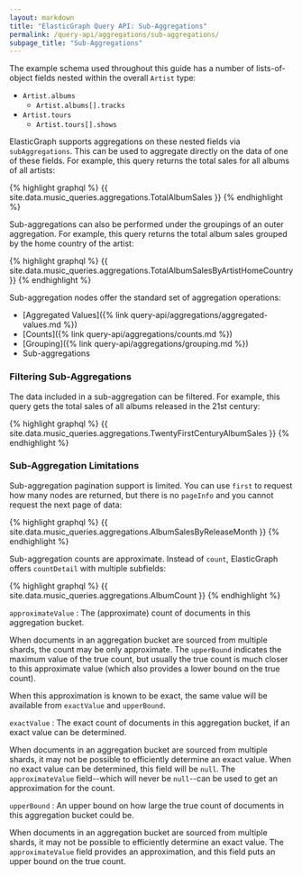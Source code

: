 ```yaml
---
layout: markdown
title: "ElasticGraph Query API: Sub-Aggregations"
permalink: /query-api/aggregations/sub-aggregations/
subpage_title: "Sub-Aggregations"
---
```


The example schema used throughout this guide has a number of lists-of-object fields nested
within the overall `Artist` type:

* `Artist.albums`
  * `Artist.albums[].tracks`
* `Artist.tours`
  * `Artist.tours[].shows`

ElasticGraph supports aggregations on these nested fields via `subAggregations`. This can be used
to aggregate directly on the data of one of these fields. For example, this query returns the
total sales for all albums of all artists:

{% highlight graphql %}
{{ site.data.music_queries.aggregations.TotalAlbumSales }}
{% endhighlight %}

Sub-aggregations can also be performed under the groupings of an outer aggregation. For example,
this query returns the total album sales grouped by the home country of the artist:

{% highlight graphql %}
{{ site.data.music_queries.aggregations.TotalAlbumSalesByArtistHomeCountry }}
{% endhighlight %}

Sub-aggregation nodes offer the standard set of aggregation operations:

* [Aggregated Values]({% link query-api/aggregations/aggregated-values.md %})
* [Counts]({% link query-api/aggregations/counts.md %})
* [Grouping]({% link query-api/aggregations/grouping.md %})
* Sub-aggregations

### Filtering Sub-Aggregations

The data included in a sub-aggregation can be filtered. For example, this query gets the total
sales of all albums released in the 21st century:

{% highlight graphql %}
{{ site.data.music_queries.aggregations.TwentyFirstCenturyAlbumSales }}
{% endhighlight %}

### Sub-Aggregation Limitations

Sub-aggregation pagination support is limited. You can use `first` to request how many
nodes are returned, but there is no `pageInfo` and you cannot request the next page of data:

{% highlight graphql %}
{{ site.data.music_queries.aggregations.AlbumSalesByReleaseMonth }}
{% endhighlight %}

Sub-aggregation counts are approximate. Instead of `count`, ElasticGraph offers `countDetail`
with multiple subfields:

{% highlight graphql %}
{{ site.data.music_queries.aggregations.AlbumCount }}
{% endhighlight %}

`approximateValue`
: The (approximate) count of documents in this aggregation bucket.

  When documents in an aggregation bucket are sourced from multiple shards, the count may be only
  approximate. The `upperBound` indicates the maximum value of the true count, but usually
  the true count is much closer to this approximate value (which also provides a lower bound on the
  true count).

  When this approximation is known to be exact, the same value will be available from `exactValue`
  and `upperBound`.

`exactValue`
: The exact count of documents in this aggregation bucket, if an exact value can be determined.

  When documents in an aggregation bucket are sourced from multiple shards, it may not be possible to
  efficiently determine an exact value. When no exact value can be determined, this field will be `null`.
  The `approximateValue` field--which will never be `null`--can be used to get an approximation
  for the count.

`upperBound`
: An upper bound on how large the true count of documents in this aggregation bucket could be.

  When documents in an aggregation bucket are sourced from multiple shards, it may not be possible to
  efficiently determine an exact value. The `approximateValue` field provides an approximation,
  and this field puts an upper bound on the true count.
